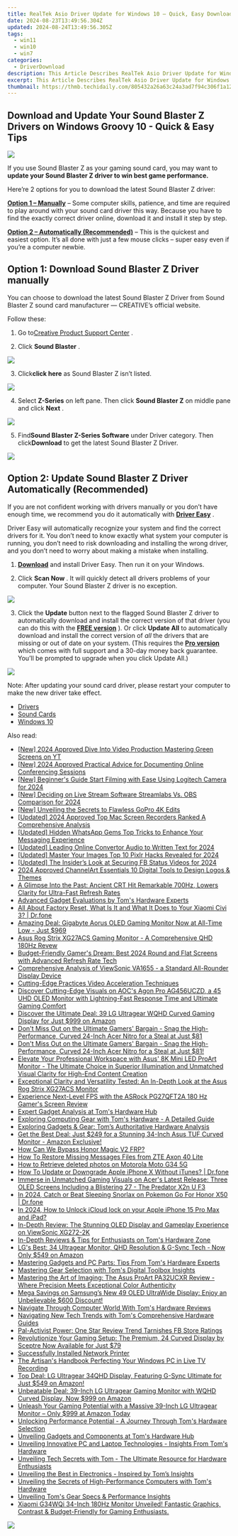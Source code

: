 ```yaml
---
title: RealTek Asio Driver Update for Windows 10 – Quick, Easy Download Steps!
date: 2024-08-23T13:49:56.304Z
updated: 2024-08-24T13:49:56.305Z
tags:
  - win11
  - win10
  - win7
categories:
  - DriverDownload
description: This Article Describes RealTek Asio Driver Update for Windows 10 – Quick, Easy Download Steps!
excerpt: This Article Describes RealTek Asio Driver Update for Windows 10 – Quick, Easy Download Steps!
thumbnail: https://thmb.techidaily.com/805432a26a63c24a3ad7f94c306f1a1291a2364beb1c1710fc99d1f9d71ae26e.jpg
---
```


## Download and Update Your Sound Blaster Z Drivers on Windows Groovy 10 - Quick & Easy Tips

![](https://images.drivereasy.com/wp-content/uploads/2017/02/hero-sbz-1-e1487735850209.png)

 If you use Sound Blaster Z as your gaming sound card, you may want to **update your Sound Blaster Z driver to win best game performance.**

 Here’re 2 options for you to download the latest Sound Blaster Z driver:

[**Option 1 – Manually**](https://tools.techidaily.com/drivereasy/download/) – Some computer skills, patience, and time are required to play around with your sound card driver this way. Because you have to find the exactly correct driver online, download it and install it step by step.

**[Option 2 – Automatically (Recommended)](https://www.drivereasy.com/knowledge/sound-blaster-z-driver-download-windows-10/#option2)**  – This is the quickest and easiest option. It’s all done with just a few mouse clicks – super easy even if you’re a computer newbie.

## Option 1: Download Sound Blaster Z Driver manually

 You can choose to download the latest Sound Blaster Z Driver from Sound Blaster Z sound card manufacturer — CREATIVE’s official website.

Follow these:

 1) Go to[Creative Product Support Center](http://support.creative.com/?%5Fga=1.60682088.478285597.1487728150) .

 2) Click **Sound Blaster** .

![](https://images.drivereasy.com/wp-content/uploads/2017/02/1-27.png)

 3) Click**click here** as Sound Blaster Z isn’t listed.

![](https://images.drivereasy.com/wp-content/uploads/2017/02/2-26.png)

 4) Select **Z-Series**  on left pane. Then click **Sound Blaster Z**  on middle pane and click **Next** .

![](https://images.drivereasy.com/wp-content/uploads/2017/02/3-19.png)

 5) Find**Sound Blaster Z-Series Software** under Driver category. Then click**Download** to get the latest Sound Blaster Z Driver.

![](https://images.drivereasy.com/wp-content/uploads/2017/02/4-16.png)

## Option 2: Update Sound Blaster Z Driver Automatically (Recommended)

 If you are not confident working with drivers manually or you don’t have enough time, we recommend you do it automatically with **[Driver Easy](https://tools.techidaily.com/drivereasy/download/)** .

 Driver Easy will automatically recognize your system and find the correct drivers for it. You don’t need to know exactly what system your computer is running, you don’t need to risk downloading and installing the wrong driver, and you don’t need to worry about making a mistake when installing.

 1) **[Download](https://tools.techidaily.com/drivereasy/download/)**   and install Driver Easy. Then run it on your Windows.

 2) Click **Scan Now** .  It will quickly detect all drivers problems of your computer. Your Sound Blaster Z driver is no exception.

![](https://images.drivereasy.com/wp-content/uploads/2017/10/img_59edc1f8e7470.jpg)

 3) Click the **Update**  button next to the flagged Sound Blaster Z driver to automatically download and install the correct version of that driver (you can do this with the **[FREE version](https://tools.techidaily.com/drivereasy/download/)**  ).
Or click **Update All**  to automatically download and install the correct version of _all_  the drivers that are missing or out of date on your system. (This requires the **[Pro version](https://tools.techidaily.com/drivereasy/download/)**  which comes with full support and a 30-day money back guarantee. You’ll be prompted to upgrade when you click Update All.)

![](https://images.drivereasy.com/wp-content/uploads/2017/02/Sound-Z.jpg)

 Note: After updating your sound card driver, please restart your computer to make the new driver take effect.

* [Drivers](https://tools.techidaily.com/drivereasy/download/)
* [Sound Cards](https://tools.techidaily.com/drivereasy/download/)
* [Windows 10](https://tools.techidaily.com/drivereasy/download/)

<ins class="adsbygoogle"
     style="display:block"
     data-ad-format="autorelaxed"
     data-ad-client="ca-pub-7571918770474297"
     data-ad-slot="1223367746"></ins>



<ins class="adsbygoogle"
     style="display:block"
     data-ad-client="ca-pub-7571918770474297"
     data-ad-slot="8358498916"
     data-ad-format="auto"
     data-full-width-responsive="true"></ins>

<span class="atpl-alsoreadstyle">Also read:</span>
<div><ul>
<li><a href="https://youtube-webster.techidaily.com/024-approved-dive-into-video-production-mastering-green-screens-on-yt/"><u>[New] 2024 Approved  Dive Into Video Production  Mastering Green Screens on YT</u></a></li>
<li><a href="https://visual-screen-recording.techidaily.com/new-2024-approved-practical-advice-for-documenting-online-conferencing-sessions/"><u>[New] 2024 Approved  Practical Advice for Documenting Online Conferencing Sessions</u></a></li>
<li><a href="https://video-screen-grab.techidaily.com/new-beginners-guide-start-filming-with-ease-using-logitech-camera-for-2024/"><u>[New] Beginner's Guide  Start Filming with Ease Using Logitech Camera for 2024</u></a></li>
<li><a href="https://screen-sharing-recording.techidaily.com/new-deciding-on-live-stream-software-streamlabs-vs-obs-comparison-for-2024/"><u>[New] Deciding on Live Stream Software  Streamlabs Vs. OBS Comparison for 2024</u></a></li>
<li><a href="https://some-skills.techidaily.com/new-unveiling-the-secrets-to-flawless-gopro-4k-edits/"><u>[New] Unveiling the Secrets to Flawless GoPro 4K Edits</u></a></li>
<li><a href="https://screen-video-capture.techidaily.com/updated-2024-approved-top-mac-screen-recorders-ranked-a-comprehensive-analysis/"><u>[Updated] 2024 Approved  Top Mac Screen Recorders Ranked  A Comprehensive Analysis</u></a></li>
<li><a href="https://article-posts.techidaily.com/updated-hidden-whatsapp-gems-top-tricks-to-enhance-your-messaging-experience/"><u>[Updated] Hidden WhatsApp Gems  Top Tricks to Enhance Your Messaging Experience</u></a></li>
<li><a href="https://youtube-web.techidaily.com/ed-leading-online-convertor-audio-to-written-text-for-2024/"><u>[Updated] Leading Online Convertor  Audio to Written Text for 2024</u></a></li>
<li><a href="https://fox-blue.techidaily.com/updated-master-your-images-top-10-pixlr-hacks-revealed-for-2024/"><u>[Updated] Master Your Images  Top 10 Pixlr Hacks Revealed for 2024</u></a></li>
<li><a href="https://facebook-clips.techidaily.com/updated-the-insiders-look-at-securing-fb-status-videos-for-2024/"><u>[Updated] The Insider’s Look at Securing FB Status Videos for 2024</u></a></li>
<li><a href="https://youtube-zero.techidaily.com/approved-channelart-essentials-10-digital-tools-to-design-logos-and-themes/"><u>2024 Approved  ChannelArt Essentials  10 Digital Tools to Design Logos & Themes</u></a></li>
<li><a href="https://hardware-updates.techidaily.com/a-glimpse-into-the-past-ancient-crt-hit-remarkable-700hz-lowers-clarity-for-ultra-fast-refresh-rates/"><u>A Glimpse Into the Past: Ancient CRT Hit Remarkable 700Hz, Lowers Clarity for Ultra-Fast Refresh Rates</u></a></li>
<li><a href="https://hardware-updates.techidaily.com/advanced-gadget-evaluations-by-toms-hardware-experts/"><u>Advanced Gadget Evaluations by Tom's Hardware Experts</u></a></li>
<li><a href="https://phone-solutions.techidaily.com/all-about-factory-reset-what-is-it-and-what-it-does-to-your-xiaomi-civi-3-drfone-by-drfone-reset-android-reset-android/"><u>All About Factory Reset, What Is It and What It Does to Your Xiaomi Civi 3? | Dr.fone</u></a></li>
<li><a href="https://hardware-updates.techidaily.com/1723862826938-amazing-deal-gigabyte-aorus-oled-gaming-monitor-now-at-all-time-low-just-969/"><u>Amazing Deal: Gigabyte Aorus OLED Gaming Monitor Now at All-Time Low - Just $969</u></a></li>
<li><a href="https://hardware-updates.techidaily.com/asus-rog-strix-xg27acs-gaming-monitor-a-comprehensive-qhd-180hz-revew/"><u>Asus Rog Strix XG27ACS Gaming Monitor - A Comprehensive QHD 180Hz Revew</u></a></li>
<li><a href="https://hardware-updates.techidaily.com/budget-friendly-gamers-dream-best-2024-round-and-flat-screens-with-advanced-refresh-rate-tech/"><u>Budget-Friendly Gamer's Dream: Best 2024 Round and Flat Screens with Advanced Refresh Rate Tech</u></a></li>
<li><a href="https://hardware-updates.techidaily.com/comprehensive-analysis-of-viewsonic-va1655-a-standard-all-rounder-display-device/"><u>Comprehensive Analysis of ViewSonic VA1655 - a Standard All-Rounder Display Device</u></a></li>
<li><a href="https://fox-glue.techidaily.com/cutting-edge-practices-video-acceleration-techniques/"><u>Cutting-Edge Practices  Video Acceleration Techniques</u></a></li>
<li><a href="https://hardware-updates.techidaily.com/discover-cutting-edge-visuals-on-aocs-agon-pro-ag456uczd-a-45-uhd-oled-monitor-with-lightning-fast-response-time-and-ultimate-gaming-comfort/"><u>Discover Cutting-Edge Visuals on AOC's Agon Pro AG456UCZD, a 45 UHD OLED Monitor with Lightning-Fast Response Time and Ultimate Gaming Comfort</u></a></li>
<li><a href="https://hardware-updates.techidaily.com/discover-the-ultimate-deal-39-lg-ultragear-wqhd-curved-gaming-display-for-just-999-on-amazon/"><u>Discover the Ultimate Deal: 39 LG Ultragear WQHD Curved Gaming Display for Just $999 on Amazon</u></a></li>
<li><a href="https://hardware-updates.techidaily.com/dont-miss-out-on-the-ultimate-gamers-bargain-snag-the-high-performance-curved-24-inch-acer-nitro-for-a-steal-at-just-81/"><u>Don't Miss Out on the Ultimate Gamers' Bargain - Snag the High-Performance, Curved 24-Inch Acer Nitro for a Steal at Just $81</u></a></li>
<li><a href="https://hardware-updates.techidaily.com/1723862803395-dont-miss-out-on-the-ultimate-gamers-bargain-snag-the-high-performance-curved-24-inch-acer-nitro-for-a-steal-at-just-81/"><u>Don't Miss Out on the Ultimate Gamers' Bargain - Snag the High-Performance, Curved 24-Inch Acer Nitro for a Steal at Just $81!</u></a></li>
<li><a href="https://hardware-updates.techidaily.com/elevate-your-professional-workspace-with-asus-8k-mini-led-proart-monitor-the-ultimate-choice-in-superior-illumination-and-unmatched-visual-clarity-for-high-66/"><u>Elevate Your Professional Workspace with Asus' 8K Mini LED ProArt Monitor - The Ultimate Choice in Superior Illumination and Unmatched Visual Clarity for High-End Content Creation</u></a></li>
<li><a href="https://hardware-updates.techidaily.com/exceptional-clarity-and-versatility-tested-an-in-depth-look-at-the-asus-rog-strix-xg27acs-monitor/"><u>Exceptional Clarity and Versatility Tested: An In-Depth Look at the Asus Rog Strix XG27ACS Monitor</u></a></li>
<li><a href="https://hardware-updates.techidaily.com/experience-next-level-fps-with-the-asrock-pg27qft2a-180-hz-gamers-screen-review/"><u>Experience Next-Level FPS with the ASRock PG27QFT2A 180 Hz Gamer's Screen Review</u></a></li>
<li><a href="https://hardware-updates.techidaily.com/expert-gadget-analysis-at-toms-hardware-hub/"><u>Expert Gadget Analysis at Tom's Hardware Hub</u></a></li>
<li><a href="https://hardware-updates.techidaily.com/exploring-computing-gear-with-toms-hardware-a-detailed-guide/"><u>Exploring Computing Gear with Tom's Hardware - A Detailed Guide</u></a></li>
<li><a href="https://hardware-updates.techidaily.com/exploring-gadgets-and-gear-toms-authoritative-hardware-analysis/"><u>Exploring Gadgets & Gear: Tom’s Authoritative Hardware Analysis</u></a></li>
<li><a href="https://hardware-updates.techidaily.com/get-the-best-deal-just-249-for-a-stunning-34-inch-asus-tuf-curved-monitor-amazon-exclusive/"><u>Get the Best Deal: Just $249 for a Stunning 34-Inch Asus TUF Curved Monitor - Amazon Exclusive!</u></a></li>
<li><a href="https://bypass-frp.techidaily.com/how-can-we-bypass-honor-magic-v2-frp-by-drfone-android/"><u>How Can We Bypass Honor Magic V2 FRP?</u></a></li>
<li><a href="https://blog-min.techidaily.com/how-to-restore-missing-messages-files-from-zte-axon-40-lite-by-fonelab-android-recover-messages/"><u>How To  Restore Missing Messages Files from ZTE Axon 40 Lite</u></a></li>
<li><a href="https://blog-min.techidaily.com/how-to-retrieve-deleted-photos-on-motorola-moto-g34-5g-by-stellar-photo-recovery-android-mobile-photo-recover/"><u>How to Retrieve deleted photos on Motorola Moto G34 5G</u></a></li>
<li><a href="https://techidaily.com/how-to-update-or-downgrade-apple-iphone-x-without-itunes-drfone-by-drfone-ios-system-repair-ios-system-repair/"><u>How To Update or Downgrade Apple iPhone X Without iTunes? | Dr.fone</u></a></li>
<li><a href="https://hardware-updates.techidaily.com/immerse-in-unmatched-gaming-visuals-on-acers-latest-release-three-oled-screens-including-a-blistering-27-the-predator-x2n-u-f3/"><u>Immerse in Unmatched Gaming Visuals on Acer's Latest Release: Three OLED Screens Including a Blistering 27 - The Predator X2n U F3</u></a></li>
<li><a href="https://pokemon-go-android.techidaily.com/in-2024-catch-or-beat-sleeping-snorlax-on-pokemon-go-for-honor-x50-drfone-by-drfone-virtual-android/"><u>In 2024, Catch or Beat Sleeping Snorlax on Pokemon Go For Honor X50 | Dr.fone</u></a></li>
<li><a href="https://activate-lock.techidaily.com/in-2024-how-to-unlock-icloud-lock-on-your-apple-iphone-15-pro-max-and-ipad-by-drfone-ios/"><u>In 2024, How to Unlock iCloud lock on your Apple iPhone 15 Pro Max and iPad?</u></a></li>
<li><a href="https://hardware-updates.techidaily.com/in-depth-review-the-stunning-oled-display-and-gameplay-experience-on-viewsonic-xg272-2k/"><u>In-Depth Review: The Stunning OLED Display and Gameplay Experience on ViewSonic XG272-2K</u></a></li>
<li><a href="https://hardware-updates.techidaily.com/in-depth-reviews-and-tips-for-enthusiasts-on-toms-hardware-zone/"><u>In-Depth Reviews & Tips for Enthusiasts on Tom's Hardware Zone</u></a></li>
<li><a href="https://hardware-updates.techidaily.com/1723862767750-lgs-best-34-ultragear-monitor-qhd-resolution-and-g-sync-tech-now-only-549-on-amazon/"><u>LG's Best: 34 Ultragear Monitor, QHD Resolution & G-Sync Tech - Now Only $549 on Amazon</u></a></li>
<li><a href="https://hardware-updates.techidaily.com/mastering-gadgets-and-pc-parts-tips-from-toms-hardware-experts/"><u>Mastering Gadgets and PC Parts: Tips From Tom's Hardware Experts</u></a></li>
<li><a href="https://hardware-updates.techidaily.com/mastering-gear-selection-with-toms-digital-toolbox-insights/"><u>Mastering Gear Selection with Tom's Digital Toolbox Insights</u></a></li>
<li><a href="https://hardware-updates.techidaily.com/mastering-the-art-of-imaging-the-asus-proart-pa32ucxr-review-where-precision-meets-exceptional-color-authenticity/"><u>Mastering the Art of Imaging: The Asus ProArt PA32UCXR Review - Where Precision Meets Exceptional Color Authenticity</u></a></li>
<li><a href="https://hardware-updates.techidaily.com/1723862809902-mega-savings-on-samsungs-new-49-oled-ultrawide-display-enjoy-an-unbelievable-600-discount/"><u>Mega Savings on Samsung’s New 49 OLED UltraWide Display: Enjoy an Unbelievable $600 Discount!</u></a></li>
<li><a href="https://hardware-updates.techidaily.com/navigate-through-computer-world-with-toms-hardware-reviews/"><u>Navigate Through Computer World With Tom's Hardware Reviews</u></a></li>
<li><a href="https://hardware-updates.techidaily.com/navigating-new-tech-trends-with-toms-comprehensive-hardware-guides/"><u>Navigating New Tech Trends with Tom's Comprehensive Hardware Guides</u></a></li>
<li><a href="https://facebook.techidaily.com/pal-activist-power-one-star-review-trend-tarnishes-fb-store-ratings/"><u>Pal-Activist Power: One Star Review Trend Tarnishes FB Store Ratings</u></a></li>
<li><a href="https://hardware-updates.techidaily.com/1723862797098-revolutionize-your-gaming-setup-the-premium-24-curved-display-by-sceptre-now-available-for-just-79/"><u>Revolutionize Your Gaming Setup: The Premium, 24 Curved Display by Sceptre Now Available for Just $79</u></a></li>
<li><a href="https://printer-issues.techidaily.com/successfully-installed-network-printer/"><u>Successfully Installed Network Printer</u></a></li>
<li><a href="https://screen-capture.techidaily.com/the-artisans-handbook-perfecting-your-windows-pc-in-live-tv-recording/"><u>The Artisan's Handbook  Perfecting Your Windows PC in Live TV Recording</u></a></li>
<li><a href="https://hardware-updates.techidaily.com/1723862805594-top-deal-lg-ultragear-34qhd-display-featuring-g-sync-ultimate-for-just-549-on-amazon/"><u>Top Deal: LG Ultragear 34QHD Display, Featuring G-Sync Ultimate for Just $549 on Amazon!</u></a></li>
<li><a href="https://hardware-updates.techidaily.com/1723862780792-unbeatable-deal-39-inch-lg-ultragear-gaming-monitor-with-wqhd-curved-display-now-999-on-amazon/"><u>Unbeatable Deal: 39-Inch LG Ultragear Gaming Monitor with WQHD Curved Display, Now $999 on Amazon</u></a></li>
<li><a href="https://hardware-updates.techidaily.com/1723862836096-unleash-your-gaming-potential-with-a-massive-39-inch-lg-ultragear-monitor-only-999-at-amazon-today/"><u>Unleash Your Gaming Potential with a Massive 39-Inch LG Ultragear Monitor – Only $999 at Amazon Today</u></a></li>
<li><a href="https://hardware-updates.techidaily.com/unlocking-performance-potential-a-journey-through-toms-hardware-selection/"><u>Unlocking Performance Potential - A Journey Through Tom's Hardware Selection</u></a></li>
<li><a href="https://hardware-updates.techidaily.com/unveiling-gadgets-and-components-at-toms-hardware-hub/"><u>Unveiling Gadgets and Components at Tom's Hardware Hub</u></a></li>
<li><a href="https://hardware-updates.techidaily.com/unveiling-innovative-pc-and-laptop-technologies-insights-from-toms-hardware/"><u>Unveiling Innovative PC and Laptop Technologies - Insights From Tom's Hardware</u></a></li>
<li><a href="https://hardware-updates.techidaily.com/unveiling-tech-secrets-with-tom-the-ultimate-resource-for-hardware-enthusiasts/"><u>Unveiling Tech Secrets with Tom - The Ultimate Resource for Hardware Enthusiasts</u></a></li>
<li><a href="https://hardware-updates.techidaily.com/unveiling-the-best-in-electronics-inspired-by-toms-insights/"><u>Unveiling the Best in Electronics - Inspired by Tom’s Insights</u></a></li>
<li><a href="https://hardware-updates.techidaily.com/unveiling-the-secrets-of-high-performance-computers-with-toms-hardware/"><u>Unveiling the Secrets of High-Performance Computers with Tom's Hardware</u></a></li>
<li><a href="https://hardware-updates.techidaily.com/unveiling-toms-gear-specs-and-performance-insights/"><u>Unveiling Tom's Gear Specs & Performance Insights</u></a></li>
<li><a href="https://hardware-updates.techidaily.com/xiaomi-g34wqi-34-inch-180hz-monitor-unveiled-fantastic-graphics-contrast-and-budget-friendly-for-gaming-enthusiasts/"><u>Xiaomi G34WQi 34-Inch 180Hz Monitor Unveiled! Fantastic Graphics, Contrast & Budget-Friendly for Gaming Enthusiasts.</u></a></li>
</ul></div>

<!-- affiliate ads begin -->
<a href="https://shop.copernic.com/order/checkout.php?PRODS=41033095&QTY=1&AFFILIATE=108875&CART=1"><img src="https://secure.2checkout.com/images/merchant/8d30aa96e72440759f74bd2306c1fa3d/Copernic-2023-Affiliate-728x90-Advanced-3YR.png" border="0"></a>
<!-- affiliate ads end -->